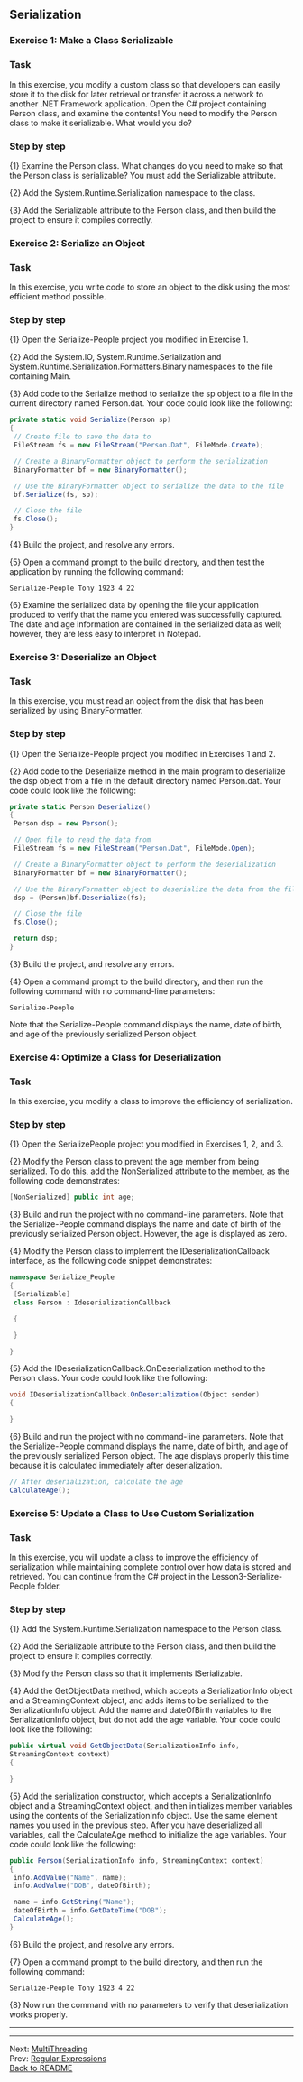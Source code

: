 ## Serialization

### Exercise 1: Make a Class Serializable

### Task

In this exercise, you modify a custom class
so that developers can easily store it to the disk for later retrieval
or transfer it across a network to another .NET Framework application.
Open the C# project containing Person class, and examine the contents!
You need to modify the Person class to make it serializable. What would you do?

### Step by step

{1} Examine the Person class. What changes do you need to make so that the Person class is serializable? You must add the Serializable attribute.

{2} Add the System.Runtime.Serialization namespace to the class.

{3} Add the Serializable attribute to the Person class, and then build the project to ensure it compiles correctly.

### Exercise 2: Serialize an Object

### Task

In this exercise, you write code to store an object to the disk using the most efficient method possible.

### Step by step

{1} Open the Serialize-People project you modified in Exercise 1.

{2} Add the System.IO, System.Runtime.Serialization and System.Runtime.Serialization.Formatters.Binary namespaces to the file containing Main.

{3} Add code to the Serialize method to serialize the sp object to a file in the current directory named Person.dat. Your code could look like the following:

```C#
private static void Serialize(Person sp)
{
 // Create file to save the data to
 FileStream fs = new FileStream("Person.Dat", FileMode.Create);

 // Create a BinaryFormatter object to perform the serialization
 BinaryFormatter bf = new BinaryFormatter();

 // Use the BinaryFormatter object to serialize the data to the file
 bf.Serialize(fs, sp);

 // Close the file
 fs.Close();
}
```

{4} Build the project, and resolve any errors.

{5} Open a command prompt to the build directory, and then test the application by running the following command:

```
Serialize-People Tony 1923 4 22
```

{6} Examine the serialized data by opening the file your application produced to verify that the name you entered was successfully captured. The date and age information are contained in the serialized data as well; however, they are less easy to interpret in Notepad.

### Exercise 3: Deserialize an Object

### Task

In this exercise, you must read an object from the disk that has been serialized by using BinaryFormatter.

### Step by step

{1} Open the Serialize-People project you modified in Exercises 1 and 2.

{2} Add code to the Deserialize method in the main program to deserialize the dsp object from a file in the default directory named Person.dat. Your code could look like the following:

```C#
private static Person Deserialize()
{
 Person dsp = new Person();

 // Open file to read the data from
 FileStream fs = new FileStream("Person.Dat", FileMode.Open);

 // Create a BinaryFormatter object to perform the deserialization
 BinaryFormatter bf = new BinaryFormatter();

 // Use the BinaryFormatter object to deserialize the data from the file
 dsp = (Person)bf.Deserialize(fs);

 // Close the file
 fs.Close();

 return dsp;
}
```

{3} Build the project, and resolve any errors.

{4} Open a command prompt to the build directory, and then run the following command with no command-line parameters:

```
Serialize-People
```

Note that the Serialize-People command displays the name, date of birth, and age of the previously serialized Person object.

### Exercise 4: Optimize a Class for Deserialization

### Task

In this exercise, you modify a class to improve the efficiency of serialization.

### Step by step

{1} Open the SerializePeople project you modified in Exercises 1, 2, and 3.

{2} Modify the Person class to prevent the age member from being serialized.
To do this, add the NonSerialized attribute to the member, as the following code demonstrates:

```C#
[NonSerialized] public int age;
```

{3} Build and run the project with no command-line parameters.
Note that the Serialize-People command displays the name and date of birth of the previously serialized Person object.
However, the age is displayed as zero.

{4} Modify the Person class to implement the IDeserializationCallback interface, as the following code snippet demonstrates:

```C#
namespace Serialize_People
{
 [Serializable]
 class Person : IdeserializationCallback

 {

 }

}
```

{5} Add the IDeserializationCallback.OnDeserialization method to the Person class. Your code could look like the following:

```C#
void IDeserializationCallback.OnDeserialization(Object sender)
{

}
```

{6} Build and run the project with no command-line parameters. Note that the Serialize-People command displays the name, date of birth, and age of the previously serialized Person object. The age displays properly this time because it is calculated immediately after deserialization.

```C#
// After deserialization, calculate the age
CalculateAge();
```

### Exercise 5: Update a Class to Use Custom Serialization

### Task

In this exercise, you will update a class to improve the efficiency of serialization while maintaining complete control over how data is stored and retrieved. You can continue from the C# project in the Lesson3-Serialize-People folder.

### Step by step

{1} Add the System.Runtime.Serialization namespace to the Person class.

{2} Add the Serializable attribute to the Person class, and then build the project to ensure it compiles correctly.

{3} Modify the Person class so that it implements ISerializable.

{4} Add the GetObjectData method, which accepts a SerializationInfo object and a StreamingContext object, and adds items to be serialized to the SerializationInfo object. Add the name and dateOfBirth variables to the SerializationInfo object, but do not add the age variable. Your code could look like the following:

```C#
public virtual void GetObjectData(SerializationInfo info,
StreamingContext context)
{

}
```

{5} Add the serialization constructor, which accepts a SerializationInfo object and a StreamingContext object, and then initializes member variables using the contents of the SerializationInfo object. Use the same element names you used in the previous step. After you have deserialized all variables, call the CalculateAge method to initialize the age variables. Your code could look like the following:

```C#
public Person(SerializationInfo info, StreamingContext context)
{
 info.AddValue("Name", name);
 info.AddValue("DOB", dateOfBirth);

 name = info.GetString("Name");
 dateOfBirth = info.GetDateTime("DOB");
 CalculateAge();
}
```

{6} Build the project, and resolve any errors.

{7} Open a command prompt to the build directory, and then run the following command:

```
Serialize-People Tony 1923 4 22
```

{8} Now run the command with no parameters to verify that deserialization works properly.

----

----

Next: [MultiThreading](Threading.md)  
Prev: [Regular Expressions](Regexp.md)  
[Back to README](../README.md)
